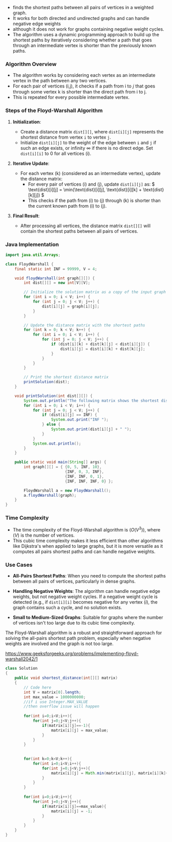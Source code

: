 * finds the shortest paths between all pairs of vertices in a weighted graph.
* It works for both directed and undirected graphs and can handle negative edge weights 
* although it does not work for graphs containing negative weight cycles.
* The algorithm uses a dynamic programming approach to build up the shortest paths by iteratively considering whether a path that goes through an intermediate vertex is shorter than the previously known paths.


### Algorithm Overview

* The algorithm works by considering each vertex as an intermediate vertex in the path between any two vertices.
* For each pair of vertices (i,j), it checks if a path from i to 𝑗 that goes through some vertex k is shorter than the direct path from i to j.
* This is repeated for every possible intermediate vertex.

### Steps of the Floyd-Warshall Algorithm

1. **Initialization**:
   - Create a distance matrix `dist[][]`, where `dist[i][j]` represents the shortest distance from vertex `i` to vertex `j`.
   - Initialize `dist[i][j]` to the weight of the edge between `i` and `j` if such an edge exists, or infinity $\infty$ if there is no direct edge. Set `dist[i][i]` to 0 for all vertices \(i\).

2. **Iterative Update**:
   - For each vertex \(k\) (considered as an intermediate vertex), update the distance matrix:
     - For every pair of vertices \(i\) and \(j\), update `dist[i][j]` as:
       $
       \text{dist}[i][j] = \min(\text{dist}[i][j], \text{dist}[i][k] + \text{dist}[k][j])
       $
     - This checks if the path from \(i\) to \(j\) through \(k\) is shorter than the current known path from \(i\) to \(j\).

3. **Final Result**:
   - After processing all vertices, the distance matrix `dist[][]` will contain the shortest paths between all pairs of vertices.

### Java Implementation

```java
import java.util.Arrays;

class FloydWarshall {
    final static int INF = 99999, V = 4;

    void floydWarshall(int graph[][]) {
        int dist[][] = new int[V][V];

        // Initialize the solution matrix as a copy of the input graph matrix
        for (int i = 0; i < V; i++) {
            for (int j = 0; j < V; j++) {
                dist[i][j] = graph[i][j];
            }
        }

        // Update the distance matrix with the shortest paths
        for (int k = 0; k < V; k++) {
            for (int i = 0; i < V; i++) {
                for (int j = 0; j < V; j++) {
                    if (dist[i][k] + dist[k][j] < dist[i][j]) {
                        dist[i][j] = dist[i][k] + dist[k][j];
                    }
                }
            }
        }

        // Print the shortest distance matrix
        printSolution(dist);
    }

    void printSolution(int dist[][]) {
        System.out.println("The following matrix shows the shortest distances between every pair of vertices:");
        for (int i = 0; i < V; i++) {
            for (int j = 0; j < V; j++) {
                if (dist[i][j] == INF) {
                    System.out.print("INF ");
                } else {
                    System.out.print(dist[i][j] + " ");
                }
            }
            System.out.println();
        }
    }

    public static void main(String[] args) {
        int graph[][] = { {0, 5, INF, 10},
                          {INF, 0, 3, INF},
                          {INF, INF, 0, 1},
                          {INF, INF, INF, 0} };

        FloydWarshall a = new FloydWarshall();
        a.floydWarshall(graph);
    }
}
```

### Time Complexity

- The time complexity of the Floyd-Warshall algorithm is $(O(V^3))$, where $(V)$ is the number of vertices. 
- This cubic time complexity makes it less efficient than other algorithms like Dijkstra's when applied to large graphs, but it is more versatile as it computes all pairs shortest paths and can handle negative weights.

### Use Cases

- **All-Pairs Shortest Paths**: When you need to compute the shortest paths between all pairs of vertices, particularly in dense graphs.

- **Handling Negative Weights**: The algorithm can handle negative edge weights, but not negative weight cycles. If a negative weight cycle is detected (e.g., if `dist[i][i]` becomes negative for any vertex $(i)$, the graph contains such a cycle, and no solution exists.

- **Small to Medium-Sized Graphs**: Suitable for graphs where the number of vertices isn't too large due to its cubic time complexity.

The Floyd-Warshall algorithm is a robust and straightforward approach for solving the all-pairs shortest path problem, especially when negative weights are involved and the graph is not too large.


https://www.geeksforgeeks.org/problems/implementing-floyd-warshall2042/1

```java
class Solution
{
    public void shortest_distance(int[][] matrix)
    {
        // Code here
        int V = matrix[0].length;
        int max_value = 1000000000;
        //if i use Integer.MAX_VALUE
        //then overflow issue will happen
        
        for(int i=0;i<V;i++){
            for(int j=0;j<V;j++){
                if(matrix[i][j]==-1){
                    matrix[i][j] = max_value;
                }
            }
        }
        
        
        for(int k=0;k<V;k++){
            for(int i=0;i<V;i++){
                for(int j=0;j<V;j++){
                    matrix[i][j] = Math.min(matrix[i][j], matrix[i][k]+matrix[k][j]);
                }
            }
        }
        
        for(int i=0;i<V;i++){
            for(int j=0;j<V;j++){
                if(matrix[i][j]==max_value){
                    matrix[i][j] = -1;
                }
            }
        }
    }
}
```